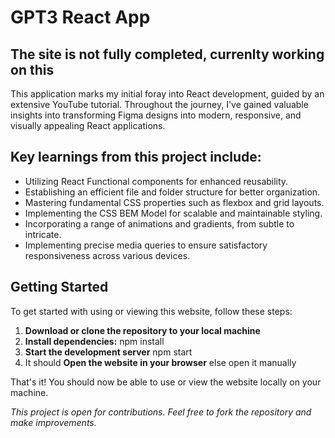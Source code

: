 # GPT3 React App
## The site is not fully completed, currenlty working on this

This application marks my initial foray into React development, guided by an extensive YouTube tutorial. Throughout the journey, I've gained valuable insights into transforming Figma designs into modern, responsive, and visually appealing React applications.

## Key learnings from this project include:

- Utilizing React Functional components for enhanced reusability.
- Establishing an efficient file and folder structure for better organization.
- Mastering fundamental CSS properties such as flexbox and grid layouts.
- Implementing the CSS BEM Model for scalable and maintainable styling.
- Incorporating a range of animations and gradients, from subtle to intricate.
- Implementing precise media queries to ensure satisfactory responsiveness across various devices.

## Getting Started
To get started with using or viewing this website, follow these steps:
1. **Download or clone the repository to your local machine**
2. **Install dependencies:** npm install
3. **Start the development server** npm start
4. It should **Open the website in your browser** else open it manually


That's it! You should now be able to use or view the website locally on your machine. 

*This project is open for contributions. Feel free to fork the repository and make improvements.*
